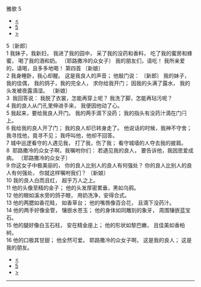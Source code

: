 ﻿





 雅歌 5




* [<](bible/SNG04.md)
* [5](bible/SNG.md)
* [>](bible/SNG06.md)



 
5〔新郎〕  
1 我妹子，我新妇， 我进了我的园中， 采了我的没药和香料， 吃了我的蜜房和蜂蜜， 喝了我的酒和奶。 〔耶路撒冷的众女子〕 我的朋友们，请吃！ 我所亲爱的，请喝，且多多地喝！ 第四首 〔新娘〕  
2 我身睡卧，我心却醒。 这是我良人的声音； 他敲门说： 〔新郎〕 我的妹子，我的佳偶， 我的鸽子，我的完全人， 求你给我开门； 因我的头满了露水， 我的头发被夜露滴湿。 〔新娘〕  
3  我回答说： 我脱了衣裳，怎能再穿上呢？ 我洗了脚，怎能再玷污呢？  
4 我的良人从门孔里伸进手来， 我便因他动了心。  
5 我起来，要给我良人开门。 我的两手滴下没药； 我的指头有没药汁滴在门闩上。  
6 我给我的良人开了门； 我的良人却已转身走了。 他说话的时候，我神不守舍； 我寻找他，竟寻不见； 我呼叫他，他却不回答。  
7 城中巡逻看守的人遇见我， 打了我，伤了我； 看守城墙的人夺去我的披肩。  
8  耶路撒冷的众女子啊，我嘱咐你们： 若遇见我的良人， 要告诉他，我因思爱成病。 〔耶路撒冷的众女子〕  
9 你这女子中极美丽的， 你的良人比别人的良人有何强处？ 你的良人比别人的良人有何强处， 你就这样嘱咐我们？ 〔新娘〕  
10 我的良人白而且红， 超乎万人之上。  
11 他的头像至精的金子； 他的头发厚密累垂，黑如乌鸦。  
12 他的眼如溪水旁的鸽子眼， 用奶洗净，安得合式。  
13 他的两腮如香花畦， 如香草台； 他的嘴唇像百合花， 且滴下没药汁。  
14 他的两手好像金管， 镶嵌水苍玉； 他的身体如同雕刻的象牙， 周围镶嵌蓝宝石。  
15 他的腿好像白玉石柱， 安在精金座上； 他的形状如黎巴嫩， 且佳美如香柏树。  
16 他的口极其甘甜； 他全然可爱。 耶路撒冷的众女子啊， 这是我的良人； 这是我的朋友。 
* [<](bible/SNG04.md)
* [5](bible/SNG.md)
* [>](bible/SNG06.md)





---









